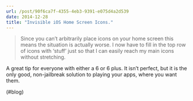 ```yaml
---
url: /post/90f6ca7f-4355-4eb3-9391-e075d4a2d539
date: 2014-12-28
title: "Invisible iOS Home Screen Icons."
---
```


> Since you can’t arbitrarily place icons on your home screen this means the situation is actually worse. I now have to fill in the top row of icons with ‘stuff’ just so that I can easily reach my main icons without stretching. 



A great tip for everyone with either a 6 or 6 plus. It isn&#8217;t perfect, but it is the only good, non-jailbreak solution to playing your apps, where you want them.



(#blog)